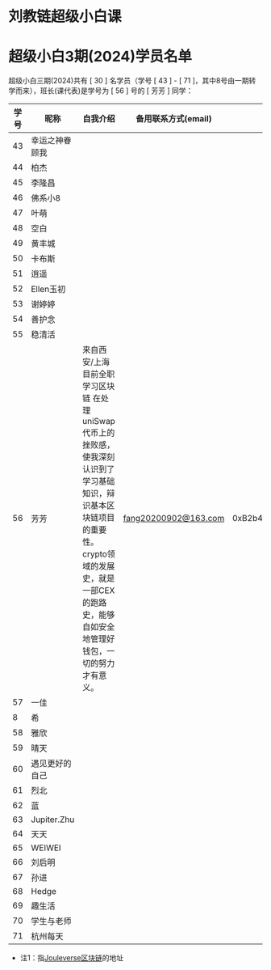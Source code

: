 # 刘教链超级小白课
# 超级小白3期(2024)学员名单

超级小白三期(2024)共有 [ 30 ] 名学员（学号 [ 43 ] - [ 71 ]，其中8号由一期转学而来），班长(课代表)是学号为 [ 56 ] 号的 [ 芳芳 ] 同学：

| 学号 | 昵称 | 自我介绍 | 备用联系方式(email) | 链地址[注1] |
|-|-|-|-|-|
| 43 | 幸运之神眷顾我 |  |  | |
| 44 | 柏杰 |  |  | |
| 45 | 李隆昌 |  |  | |
| 46 | 佛系小8 |  |  | |
| 47 | 叶萌 |  |  | |
| 48 | 空白 |  |  | |
| 49 | 黄丰城 |  |  | |
| 50 | 卡布斯 |  |  | |
| 51 | 逍遥 |  |  | |
| 52 | Ellen玉初 |  |  | |
| 53 | 谢婷婷 |  |  | |
| 54 | 善护念 |  |  | |
| 55 | 稳清活 |  |  | |
| 56 | 芳芳 |来自西安/上海 目前全职学习区块链 在处理uniSwap代币上的挫败感，使我深刻认识到了学习基础知识，辩识基本区块链项目的重要性。crypto领域的发展史，就是一部CEX的跑路史，能够自如安全地管理好钱包，一切的努力才有意义。  |fang20200902@163.com  |0xB2b4596664EA23cC4a871887b9A5CCE16FE8FD1e |
| 57 | 一佳 |  |  | |
|  8 | 希 |  |  | |
| 58 | 雅欣 |  |  | |
| 59 | 晴天 |  |  | |
| 60 | 遇见更好的自己 |  |  | |
| 61 | 烈北 |  |  | |
| 62 | 蓝 |  |  | |
| 63 | Jupiter.Zhu |  |  | |
| 64 | 天天 |  |  | |
| 65 | WEIWEI |  |  | |
| 66 | 刘启明 |  |  | |
| 67 | 孙进 |  |  | |
| 68 | Hedge |  |  | |
| 69 | 趣生活 |  |  | |
| 70 | 学生与老师 |  |  | |
| 71 | 杭州每天 |  |  | |

* 注1：指[Jouleverse区块链](https://jscan.liujiaolian.com)的地址


